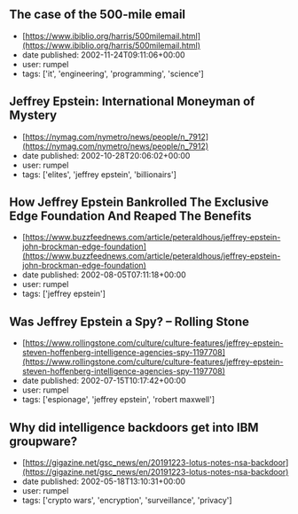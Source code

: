 ## The case of the 500-mile email
 - [https://www.ibiblio.org/harris/500milemail.html](https://www.ibiblio.org/harris/500milemail.html)
 - date published: 2002-11-24T09:11:06+00:00
 - user: rumpel
 - tags: ['it', 'engineering', 'programming', 'science']

## Jeffrey Epstein: International Moneyman of Mystery
 - [https://nymag.com/nymetro/news/people/n_7912](https://nymag.com/nymetro/news/people/n_7912)
 - date published: 2002-10-28T20:06:02+00:00
 - user: rumpel
 - tags: ['elites', 'jeffrey epstein', 'billionairs']

## How Jeffrey Epstein Bankrolled The Exclusive Edge Foundation And Reaped The Benefits
 - [https://www.buzzfeednews.com/article/peteraldhous/jeffrey-epstein-john-brockman-edge-foundation](https://www.buzzfeednews.com/article/peteraldhous/jeffrey-epstein-john-brockman-edge-foundation)
 - date published: 2002-08-05T07:11:18+00:00
 - user: rumpel
 - tags: ['jeffrey epstein']

## Was Jeffrey Epstein a Spy? – Rolling Stone
 - [https://www.rollingstone.com/culture/culture-features/jeffrey-epstein-steven-hoffenberg-intelligence-agencies-spy-1197708](https://www.rollingstone.com/culture/culture-features/jeffrey-epstein-steven-hoffenberg-intelligence-agencies-spy-1197708)
 - date published: 2002-07-15T10:17:42+00:00
 - user: rumpel
 - tags: ['espionage', 'jeffrey epstein', 'robert maxwell']

## Why did intelligence backdoors get into IBM groupware?
 - [https://gigazine.net/gsc_news/en/20191223-lotus-notes-nsa-backdoor](https://gigazine.net/gsc_news/en/20191223-lotus-notes-nsa-backdoor)
 - date published: 2002-05-18T13:10:31+00:00
 - user: rumpel
 - tags: ['crypto wars', 'encryption', 'surveillance', 'privacy']

